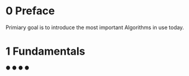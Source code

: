 # 0 Preface

Primiary goal is to introduce the most important Algorithms in use today.

#  1 Fundamentals
●
●
●
●
